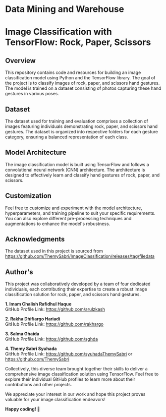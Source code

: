 # Data Mining and Warehouse

# Image Classification with TensorFlow: Rock, Paper, Scissors

## Overview

This repository contains code and resources for building an image classification model using Python and the TensorFlow library. The goal of the project is to classify images of rock, paper, and scissors hand gestures. The model is trained on a dataset consisting of photos capturing these hand gestures in various poses.

## Dataset

The dataset used for training and evaluation comprises a collection of images featuring individuals demonstrating rock, paper, and scissors hand gestures. The dataset is organized into respective folders for each gesture category, ensuring a balanced representation of each class.

## Model Architecture

The image classification model is built using TensorFlow and follows a convolutional neural network (CNN) architecture. The architecture is designed to effectively learn and classify hand gestures of rock, paper, and scissors.

## Customization

Feel free to customize and experiment with the model architecture, hyperparameters, and training pipeline to suit your specific requirements. You can also explore different pre-processing techniques and augmentations to enhance the model's robustness.

## Acknowledgments

The dataset used in this project is sourced from https://github.com/ThemySabri/ImageClassification/releases/tag/filedata

## Author's

This project was collaboratively developed by a team of four dedicated individuals, each contributing their expertise to create a robust image classification solution for rock, paper, and scissors hand gestures.

**1. Imam Chalish Rafidhul Haque**\
GitHub Profile Link: https://github.com/arulzkash

**2. Rakha Dhifiargo Hariadi**\
GitHub Profile Link: https://github.com/rakhargo

**3. Salma Ghaida**\
GitHub Profile Link: https://github.com/sghda

**4. Themy Sabri Syuhada**\
GitHub Profile Link: https://github.com/syuhadaThemySabri or https://github.com/ThemySabri

Collectively, this diverse team brought together their skills to deliver a comprehensive image classification solution using TensorFlow. Feel free to explore their individual GitHub profiles to learn more about their contributions and other projects.

We appreciate your interest in our work and hope this project proves valuable for your image classification endeavors!

**Happy coding! 🚀**
